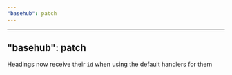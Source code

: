 ```yaml
---
"basehub": patch
---
```


---

## "basehub": patch

Headings now receive their `id` when using the default handlers for them
